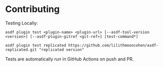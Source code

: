 # Contributing

Testing Locally:

```shell
asdf plugin test <plugin-name> <plugin-url> [--asdf-tool-version <version>] [--asdf-plugin-gitref <git-ref>] [test-command*]

asdf plugin test replicated https://github.com/lilithmooncohen/asdf-replicated.git "replicated version"
```

Tests are automatically run in GitHub Actions on push and PR.
